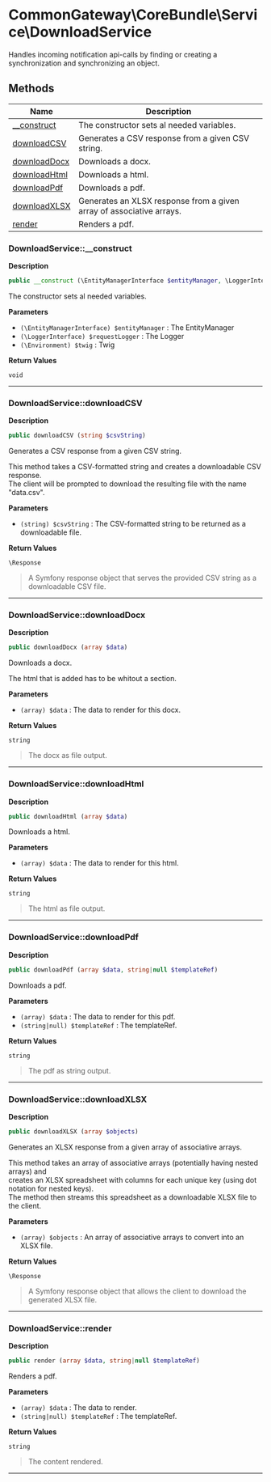 # CommonGateway\CoreBundle\Service\DownloadService  

Handles incoming notification api-calls by finding or creating a synchronization and synchronizing an object.





## Methods

| Name | Description |
|------|-------------|
|[__construct](#downloadservice__construct)|The constructor sets al needed variables.|
|[downloadCSV](#downloadservicedownloadcsv)|Generates a CSV response from a given CSV string.|
|[downloadDocx](#downloadservicedownloaddocx)|Downloads a docx.|
|[downloadHtml](#downloadservicedownloadhtml)|Downloads a html.|
|[downloadPdf](#downloadservicedownloadpdf)|Downloads a pdf.|
|[downloadXLSX](#downloadservicedownloadxlsx)|Generates an XLSX response from a given array of associative arrays.|
|[render](#downloadservicerender)|Renders a pdf.|




### DownloadService::__construct  

**Description**

```php
public __construct (\EntityManagerInterface $entityManager, \LoggerInterface $requestLogger, \Environment $twig)
```

The constructor sets al needed variables. 

 

**Parameters**

* `(\EntityManagerInterface) $entityManager`
: The EntityManager  
* `(\LoggerInterface) $requestLogger`
: The Logger  
* `(\Environment) $twig`
: Twig  

**Return Values**

`void`


<hr />


### DownloadService::downloadCSV  

**Description**

```php
public downloadCSV (string $csvString)
```

Generates a CSV response from a given CSV string. 

This method takes a CSV-formatted string and creates a downloadable CSV response.  
The client will be prompted to download the resulting file with the name "data.csv". 

**Parameters**

* `(string) $csvString`
: The CSV-formatted string to be returned as a downloadable file.  

**Return Values**

`\Response`

> A Symfony response object that serves the provided CSV string as a downloadable CSV file.


<hr />


### DownloadService::downloadDocx  

**Description**

```php
public downloadDocx (array $data)
```

Downloads a docx. 

The html that is added has to be whitout a <head><style></style></head> section. 

**Parameters**

* `(array) $data`
: The data to render for this docx.  

**Return Values**

`string`

> The docx as file output.


<hr />


### DownloadService::downloadHtml  

**Description**

```php
public downloadHtml (array $data)
```

Downloads a html. 

 

**Parameters**

* `(array) $data`
: The data to render for this html.  

**Return Values**

`string`

> The html as file output.


<hr />


### DownloadService::downloadPdf  

**Description**

```php
public downloadPdf (array $data, string|null $templateRef)
```

Downloads a pdf. 

 

**Parameters**

* `(array) $data`
: The data to render for this pdf.  
* `(string|null) $templateRef`
: The templateRef.  

**Return Values**

`string`

> The pdf as string output.


<hr />


### DownloadService::downloadXLSX  

**Description**

```php
public downloadXLSX (array $objects)
```

Generates an XLSX response from a given array of associative arrays. 

This method takes an array of associative arrays (potentially having nested arrays) and  
creates an XLSX spreadsheet with columns for each unique key (using dot notation for nested keys).  
The method then streams this spreadsheet as a downloadable XLSX file to the client. 

**Parameters**

* `(array) $objects`
: An array of associative arrays to convert into an XLSX file.  

**Return Values**

`\Response`

> A Symfony response object that allows the client to download the generated XLSX file.


<hr />


### DownloadService::render  

**Description**

```php
public render (array $data, string|null $templateRef)
```

Renders a pdf. 

 

**Parameters**

* `(array) $data`
: The data to render.  
* `(string|null) $templateRef`
: The templateRef.  

**Return Values**

`string`

> The content rendered.


<hr />

